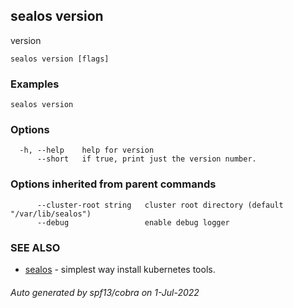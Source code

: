 ## sealos version

version

```
sealos version [flags]
```

### Examples

```
sealos version
```

### Options

```
  -h, --help    help for version
      --short   if true, print just the version number.
```

### Options inherited from parent commands

```
      --cluster-root string   cluster root directory (default "/var/lib/sealos")
      --debug                 enable debug logger
```

### SEE ALSO

* [sealos](sealos.md)	 - simplest way install kubernetes tools.

###### Auto generated by spf13/cobra on 1-Jul-2022
